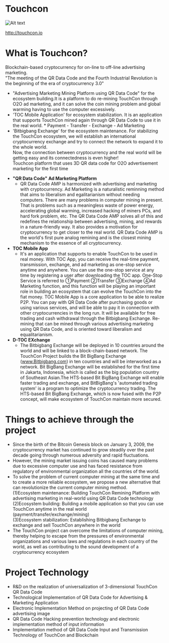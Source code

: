 # Touchcon
![Alt text](http://touchcon.io/images/front/logo.png)

<http://touchcon.io>
# What is Touchcon?
Blockchain-based cryptocurrency for on-line to off-line advertising marketing.<br/>
"The meeting of the QR Data Code and the Fourth Industrial Revolution is the beginning of the era of cryptocurrency 3.0"<br/>
- "Advertising Marketing Mining Platform using QR Data Code" for the ecosystem building.It is a platform to do re-mining TouchCon through O2O ad marketing, and it can solve the coin mining problem and global warming having to use the computer excessively. <br/>
- 'TOC Mobile Application' for ecosystem stabilization. It is an application that supports TouchCon mined again through QR Data Code to use it in the real world. * Payment - Transfer - Exchange - Ad Marketing<br/>
- 'Bitbigbang Exchange' for the ecosystem maintenance. For stabilizing the TouchCon ecosystem, we will establish an international cryptocurrency exchange and try to connect the network to expand it to the whole world.<br/>
Now, the connection between cryptocurrency and the real world will be getting easy and its connectedness is even higher!<br/>
Touchcon platform that uses 3D QR data code for O2O advertisement marketing for the first time<br/>

* **"QR Data Code" Ad Marketing Platform**
  * QR Data Code AMP is harmonized with advertising and marketing with cryptocurrency. Ad Marketing is a naturalistic reminning method that aims to liberalism and egalitarianism without needing computers. There are many problems in computer mining in present. That is problems such as a meaningless waste of power energy, accelerating global warming, increased hacking of miners PCs, and hard fork problem, etc. The QR Data Code AMP solves all of this and redefines the relationship between advertising, mining, and rewards in a nature-friendly way. It also provides a motivation for cryptocurrency to get closer to the real world. QR Data Code AMP is the world's first pure analog remining and is the closest mining mechanism to the essence of all cryptocurrency.  
* **TOC Mobile App**
  * It's an application that supports to enable TouchCon to be used in real money. With TOC App, you can receive the real-time payment, transmission, exchange, and ad marketing as one-stop service anytime and anywhere. You can use the one-stop service at any time by registering a user after downloading the TOC app. One-Stop Service is referred to ①Payment ②Transfer ③Exchange ④Ad Marketing function, and this function will be playing an important role in building an ecosystem that can evolve the TouchCon into the fiat money. TOC Mobile App is a core application to be able to realize P2P. You can pay with QR Data Code after purchasing goods or using various services, and will be able to pay it in connection with other cryptocurrencies in the long run. It will be available for free trading and cash withdrawal through the Bitbigbang Exchange. Re-mining that can be mined through various advertising marketing using QR Data Code, and is oriented toward liberalism and equalitarianism.
* **D-TOC EXchange**
  * The Bitbigbang Exchange will be deployed in 10 countries around the world and will be linked to a block-chain-based network. The TouchCon Project builds the Bit BigBang Exchange (www.Bitbigbang.com) in ten countries and will be interworked as a network. Bit BigBang Exchange will be established for the first time in Jakarta, Indonesia, which is called as the big population country of Southeast Asian.The HTS-based Bit BigBang Exchange will enable faster trading and exchange, and BitBigBang's 'automated trading system' is a program to optimize the cryptocurrency trading. The HTS-based Bit BigBang Exchange, which is now fused with the P2P concept, will make ecosystem of TouchCon maintain more secured. 
# Things to achieve through the project
* Since the birth of the Bitcoin Genesis block on January 3, 2009, the cryptocurrency market has continued to grow steadily over the past decade going through numerous adversity and rapid fluctuations.<br/>
* However, the mining market issuing coins has caused many problems due to excessive computer use and has faced resistance from regulatory of environmental organization all the countries of the world.<br/>
* To solve the problem of current computer mining at the same time and to create a more reliable ecosystem, we propose a new alternative that can revolutionize the current computer mining method.<br/>
(1)Ecosystem maintenance: Building TouchCon Remining Platform with advertising marketing in real-world using QR Data Code technology<br/>
(2)Ecosystem building: Building a mobile application so that you can use TouchCon anytime in the real world (payment/transfer/exchange/mining)<br/>
(3)Ecosystem stabilization: Establishing Bitbigbang Exchange to exchange and sell TouchCon anywhere in the world<br/>
* The TouchCon project can overcome the limitations of computer mining, thereby helping to escape from the pressures of environmental organizations and various laws and regulations in each country of the world, as well as contributing to the sound development of a cryptocurrency ecosystem<br/>
# Project Technology
* R&D on the realization of universalization of 3-dimensional TouchCon QR Data Code<br/>
* Technological Implementation of QR Data Code for Advertising & Marketing Application<br/>
* Electronic Implementation Method on projecting of QR Data Code advertising image<br/>
* QR Data Code Hacking prevention technology and electronic implementation method of input information<br/>
* Implementation method of QR Data Code Input and Transmission Technology of TouchCon and Blockchain<br/>
